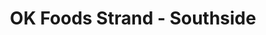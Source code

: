 ---
title: "OK Foods Strand - Southside"
url: /strand/ok-foods-strand-southside/
shop: supermarket
---